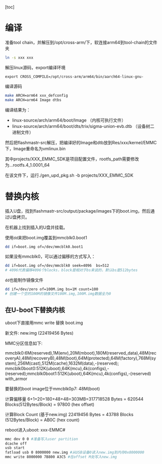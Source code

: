 [toc]

# 编译

准备tool chain，并解压到/opt/cross-arm/下，软连接arm64到tool-chain的文件夹

```bash
ln -s xxx xxx
```

解压linux源码，export编译环境

```
export CROSS_COMPILE=/opt/cross-arm/arm64/bin/aarch64-linux-gnu-
```

编译源码

```bash
make ARCH=arm64 xxx_defconfig
make ARCH=arm64 Image dtbs
```

编译结果为：

- linux-source/arch/arm64/boot/Image （内核可执行文件）
- linux-source/arch/arm64/boot/dts/trix/sigma-union-evb.dtb （设备树二进制文件）

然后把flashmastr-src解压，把编译好的Image和dtb放到Res/xxx/kernel/EMMC下，Image重命名为vmlinux.bin

其中projects/XXX_EMMC_SDK是项目配置文件，rootfs_path需要修改为...rootfs.4_1.0001_64

在该文件下，运行./gen_upd_pkg.sh -b projects/XXX_EMMC_SDK

# 替换内核

插入U盘，找到flashmastr-src/output/package/images下的boot.img，然后通过U盘拷贝。

在机器上找到插入的U盘并挂载。

使用`dd`来把boot.img覆盖到mmcblk0.boot1

```bash
dd if=boot.img of=/dev/mmcblk0.boot1
```

如果没有mmcblk0，可以通过偏移的方式写入：

```bash
dd if=boot.img of=/dev/mmcblk0 seek=4096  bs=512
# 4096代表偏移4096个blocks，block是相对于bs来说的，默认bs是512bytes
```

`dd`也能制作镜像文件

```bash
dd if=/dev/zero of=100M.img bs=1M count=100
# 创建一个空的100M的镜像文件100M.img,100M.img数据全为0
```

## 在U-boot下替换内核

uboot下直接用mmc write 替换 boot.img

新文件: new.img (22419456 Bytes)

MMC分区信息如下: 

mmcblk0:6M(reserved),1M(env),20M(mboot),180M(reserved_data),48M(recoveryA),48M(recoveryB),48M(boot),64M(protected),64M(factory),768M(system),256M(cast),512M(cache),1632M(data),-(reserved); mmcblk0boot0:512K(uboot),64K(mcu),4k(configs),-(reserved);mmcblk0boot1:512K(uboot),64K(mcu),4k(configs),-(reserved) with_armor

要替换的boot image位于mmcblk0p7: 48M(boot)

计算偏移量 6+1+20+180+48+48=303MB=317718528 Bytes = 620544 Blocks(512Bytes/Block) = 97800 (hex offset)

计算Block Count (基于new.img) 22419456 Bytes = 43788 Blocks (512Bytes/Block) = AB0C (hex count)

reboot进入uboot: xxx-EMMC#

```bash
mmc dev 0 0 #准备写入user partition
dcache off
usb start
fatload usb 0 8000000 new.img #从USB设备0读入new.img到内存0x8000000
mmc write 8000000 7B800 A3C5 #在offset M处写入new.img
```

